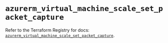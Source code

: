 # `azurerm_virtual_machine_scale_set_packet_capture`

Refer to the Terraform Registry for docs: [`azurerm_virtual_machine_scale_set_packet_capture`](https://registry.terraform.io/providers/hashicorp/azurerm/3.100.0/docs/resources/virtual_machine_scale_set_packet_capture).
